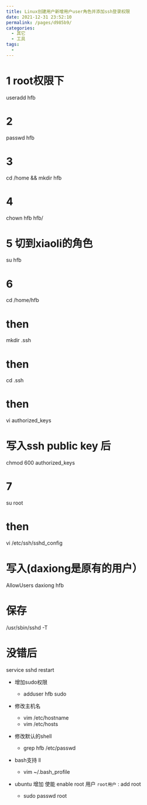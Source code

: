 ```yaml
---
title: Linux创建用户新增用户user角色并添加ssh登录权限
date: 2021-12-31 23:52:10
permalink: /pages/d985b9/
categories:
  - 其它
  - 工具
tags:
  - 
---
```


# 1 root权限下
useradd hfb 
# 2
passwd hfb
 
# 3
cd /home  && mkdir hfb
 
# 4 
chown hfb hfb/
 
# 5 切到xiaoli的角色
su hfb
 
# 6
cd /home/hfb
# then 
mkdir .ssh
# then 
cd .ssh
# then 
vi authorized_keys
# 写入ssh public key 后
chmod 600 authorized_keys
 
# 7
su root
# then 
vi /etc/ssh/sshd_config
 
# 写入(daxiong是原有的用户）
 
AllowUsers daxiong hfb
 
# 保存
/usr/sbin/sshd -T
# 没错后
service sshd restart


* 增加sudo权限
    * adduser hfb sudo
* 修改主机名
    * vim /etc/hostname
    * vim /etc/hosts
* 修改默认的shell
    * grep hfb /etc/passwd
* bash支持 ll
    * vim ~/.bash_profile

* ubuntu 增加 使能 enable root 用户 `root用户` : add root 
  * sudo passwd root


